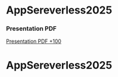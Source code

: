 # AppSereverless2025

### Presentation PDF

[Presentation PDF +100](https://github.com/weder96/joinCommunity2023/blob/main/finalPresentation/join_community_2023_Presentation_Final.pdf)


# AppSereverless2025
